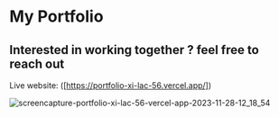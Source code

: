 # My Portfolio

## Interested in working together ? feel free to reach out
Live website: ([https://portfolio-xi-lac-56.vercel.app/])

![screencapture-portfolio-xi-lac-56-vercel-app-2023-11-28-12_18_54](https://github.com/salmafadlabdulrahman/Portfolio/assets/88597694/58287124-37dc-48d1-a835-9d956046fa93)
